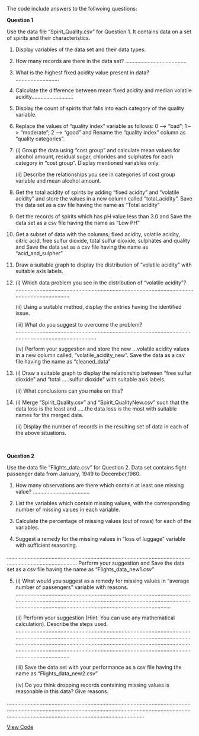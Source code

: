 The code include answers to the follwoing questions:

<b> Question 1</b> 

Use the data file “Spirit_Quality.csv” for Question 1. It contains data on a set of spirits and their characteristics.

1.	Display variables of the data set and their data types. 

2.	How many records are there in the data set?  …………………………………..

3.	What is the highest fixed acidity value present in data? ………………………..

4.	Calculate the difference between mean fixed acidity and median volatile acidity……………………….

5.	Display the count of spirits that falls into each category of the quality variable.

6.	Replace the values of “quality index” variable as follows: 
0 –> “bad”; 
1 –> “moderate”; 
2 –> “good” 
and Rename the “quality index” column as “quality categories”.

7.	(i) Group the data using “cost group” and calculate mean values for alcohol amount, residual sugar, chlorides and sulphates for each category in “cost group”.  Display mentioned variables only.

    (ii) Describe the relationships you see in categories of cost group variable and mean alcohol amount. 


8.	Get the total acidity of spirits by adding “fixed acidity” and “volatile acidity” and store the values in a new column called “total_acidity”. Save the data set as a csv file having the name as “Total acidity” 

9.	Get the records of spirits which has pH value less than 3.0 and Save the data set as a csv file having the name as “Low PH” 

10.	Get a subset of data with the columns; fixed acidity, volatile acidity, citric acid, free sulfur dioxide, total sulfur dioxide, sulphates and quality and Save the data set as a csv file having the name as “acid_and_sulpher”

11.	Draw a suitable graph to display the distribution of “volatile acidity” with suitable axis labels.


12.	
    (i) Which data problem you see in the distribution of “volatile acidity”? 
...........................................................................................................................................................
   	
    (ii)  Using a suitable method, display the entries having the identified issue. 

   	(iii)  What do you suggest to overcome the problem?
            ………………………………………………………………………………………………………………………………………………………
   	
    (iv)  Perform your suggestion and store the new …volatile acidity values in a new column called, “volatile_acidity_new”. Save the data as a csv file having the name as “cleaned_data”

14.	(i) Draw a suitable graph to display the relationship between “free sulfur dioxide” and “total   …..sulfur dioxide” with suitable axis labels.

    (ii) What conclusions can you make on this?

14.	(i) Merge “Spirit_Quality.csv” and “Spirit_QualityNew.csv” such that the data loss is the least and …..the data loss is the most with suitable names for the merged data.  

    (ii) Display the number of records in the resulting set of data in each of the above situations. 
<br>

<b> Question 2 </b>

Use the data file “Flights_data.csv” for Question 2. Data set contains fight passenger data from January, 1949 to December,1960.


1.	How many observations are there which contain at least one missing value? ………………………………..
2.	List the variables which contain missing values, with the corresponding number of missing values in each variable.

3.	Calculate the percentage of missing values (out of rows) for each of the variables.

4.	Suggest a remedy for the missing values in “loss of luggage” variable with sufficient reasoning.

……………………………………………………………………………………………………………………………………………………..
 Perform your suggestion and Save the data set as a csv file having the name as “Flights_data_new1.csv”

5.	(i)	What would you suggest as a remedy for missing values in “average number of passengers” variable with reasons. 
…………………………………………………………………………………………………………………………………………………………………………………………………………………………………………………………………………………………………………..

    (ii)	Perform your suggestion (Hint: You can use any mathematical calculation). Describe the steps used.
………………………………………………………………………………………………………………………………………………………………………………………………………………………………………………………………………………………………………………………………………………………………………………………………………………………………………………………………

    (iii)	Save the data set with your performance as a csv file having the name as “Flights_data_new2.csv”

    (iv)	Do you think dropping records containing missing values is reasonable in this data? Give reasons.

…………………………………………………………………………………………………………………………………………………………………………………………………………………………………………………………………………………………………………..

[View Code](https://github.com/SanduniSilva/Data-Wrangling---Assignment-01/blob/8aa53274dd01547b9cb125b3f85642809262dc9f/code.ipynb)


